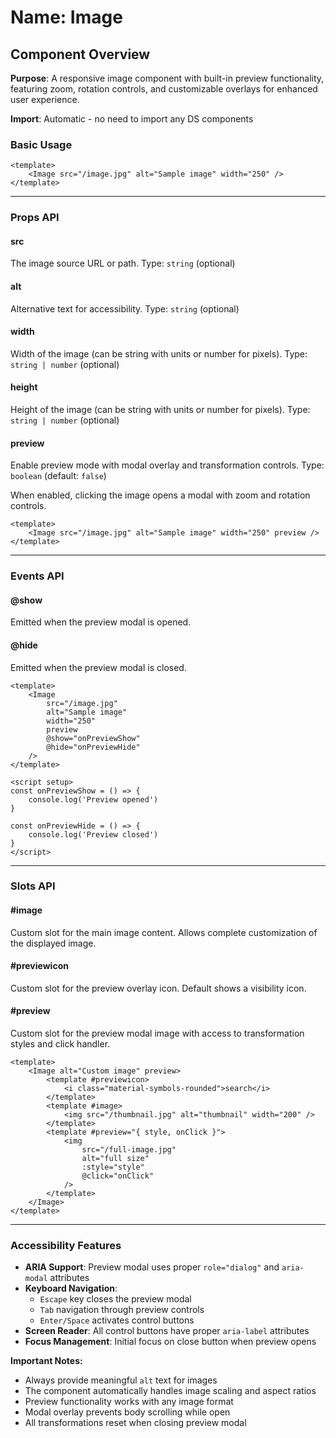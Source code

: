 # Name: Image
## Component Overview

**Purpose**: A responsive image component with built-in preview functionality, featuring zoom, rotation controls, and customizable overlays for enhanced user experience.

**Import**: Automatic - no need to import any DS components

### Basic Usage

```vue
<template>
    <Image src="/image.jpg" alt="Sample image" width="250" />
</template>
```

---

### Props API

#### src
The image source URL or path. Type: `string` (optional)

#### alt
Alternative text for accessibility. Type: `string` (optional)

#### width
Width of the image (can be string with units or number for pixels). Type: `string | number` (optional)

#### height
Height of the image (can be string with units or number for pixels). Type: `string | number` (optional)

#### preview
Enable preview mode with modal overlay and transformation controls. Type: `boolean` (default: `false`)

When enabled, clicking the image opens a modal with zoom and rotation controls.

```vue
<template>
    <Image src="/image.jpg" alt="Sample image" width="250" preview />
</template>
```

---

### Events API

#### @show
Emitted when the preview modal is opened.

#### @hide
Emitted when the preview modal is closed.

```vue
<template>
    <Image 
        src="/image.jpg" 
        alt="Sample image" 
        width="250" 
        preview 
        @show="onPreviewShow"
        @hide="onPreviewHide"
    />
</template>

<script setup>
const onPreviewShow = () => {
    console.log('Preview opened')
}

const onPreviewHide = () => {
    console.log('Preview closed')
}
</script>
```

---

### Slots API

#### #image
Custom slot for the main image content. Allows complete customization of the displayed image.

#### #previewicon
Custom slot for the preview overlay icon. Default shows a visibility icon.

#### #preview
Custom slot for the preview modal image with access to transformation styles and click handler.

```vue
<template>
    <Image alt="Custom image" preview>
        <template #previewicon>
            <i class="material-symbols-rounded">search</i>
        </template>
        <template #image>
            <img src="/thumbnail.jpg" alt="thumbnail" width="200" />
        </template>
        <template #preview="{ style, onClick }">
            <img 
                src="/full-image.jpg" 
                alt="full size" 
                :style="style" 
                @click="onClick" 
            />
        </template>
    </Image>
</template>
```

---

### Accessibility Features

- **ARIA Support**: Preview modal uses proper `role="dialog"` and `aria-modal` attributes
- **Keyboard Navigation**: 
  - `Escape` key closes the preview modal
  - `Tab` navigation through preview controls
  - `Enter/Space` activates control buttons
- **Screen Reader**: All control buttons have proper `aria-label` attributes
- **Focus Management**: Initial focus on close button when preview opens

**Important Notes:**
- Always provide meaningful `alt` text for images
- The component automatically handles image scaling and aspect ratios
- Preview functionality works with any image format
- Modal overlay prevents body scrolling while open
- All transformations reset when closing preview modal